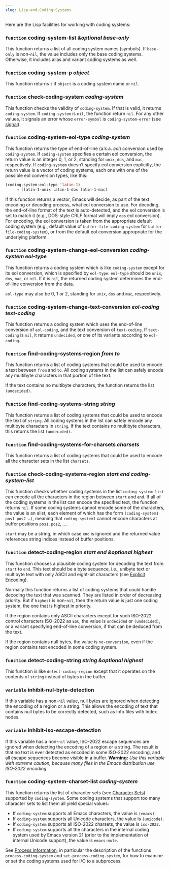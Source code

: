 ```yaml
---
slug: Lisp-and-Coding-Systems
---
```


Here are the Lisp facilities for working with coding systems:

### <span className="tag function">`function`</span> **coding-system-list** *\&optional base-only*

This function returns a list of all coding system names (symbols). If `base-only` is non-`nil`, the value includes only the base coding systems. Otherwise, it includes alias and variant coding systems as well.

### <span className="tag function">`function`</span> **coding-system-p** *object*

This function returns `t` if `object` is a coding system name or `nil`.

### <span className="tag function">`function`</span> **check-coding-system** *coding-system*

This function checks the validity of `coding-system`. If that is valid, it returns `coding-system`. If `coding-system` is `nil`, the function return `nil`. For any other values, it signals an error whose `error-symbol` is `coding-system-error` (see [signal](/docs/elisp/Signaling-Errors)).

### <span className="tag function">`function`</span> **coding-system-eol-type** *coding-system*

This function returns the type of end-of-line (a.k.a. *eol*) conversion used by `coding-system`. If `coding-system` specifies a certain eol conversion, the return value is an integer 0, 1, or 2, standing for `unix`, `dos`, and `mac`, respectively. If `coding-system` doesn’t specify eol conversion explicitly, the return value is a vector of coding systems, each one with one of the possible eol conversion types, like this:

```lisp
(coding-system-eol-type 'latin-1)
     ⇒ [latin-1-unix latin-1-dos latin-1-mac]
```

If this function returns a vector, Emacs will decide, as part of the text encoding or decoding process, what eol conversion to use. For decoding, the end-of-line format of the text is auto-detected, and the eol conversion is set to match it (e.g., DOS-style CRLF format will imply `dos` eol conversion). For encoding, the eol conversion is taken from the appropriate default coding system (e.g., default value of `buffer-file-coding-system` for `buffer-file-coding-system`), or from the default eol conversion appropriate for the underlying platform.

### <span className="tag function">`function`</span> **coding-system-change-eol-conversion** *coding-system eol-type*

This function returns a coding system which is like `coding-system` except for its eol conversion, which is specified by `eol-type`. `eol-type` should be `unix`, `dos`, `mac`, or `nil`. If it is `nil`, the returned coding system determines the end-of-line conversion from the data.

`eol-type` may also be 0, 1 or 2, standing for `unix`, `dos` and `mac`, respectively.

### <span className="tag function">`function`</span> **coding-system-change-text-conversion** *eol-coding text-coding*

This function returns a coding system which uses the end-of-line conversion of `eol-coding`, and the text conversion of `text-coding`. If `text-coding` is `nil`, it returns `undecided`, or one of its variants according to `eol-coding`.

### <span className="tag function">`function`</span> **find-coding-systems-region** *from to*

This function returns a list of coding systems that could be used to encode a text between `from` and `to`. All coding systems in the list can safely encode any multibyte characters in that portion of the text.

If the text contains no multibyte characters, the function returns the list `(undecided)`.

### <span className="tag function">`function`</span> **find-coding-systems-string** *string*

This function returns a list of coding systems that could be used to encode the text of `string`. All coding systems in the list can safely encode any multibyte characters in `string`. If the text contains no multibyte characters, this returns the list `(undecided)`.

### <span className="tag function">`function`</span> **find-coding-systems-for-charsets** *charsets*

This function returns a list of coding systems that could be used to encode all the character sets in the list `charsets`.

### <span className="tag function">`function`</span> **check-coding-systems-region** *start end coding-system-list*

This function checks whether coding systems in the list `coding-system-list` can encode all the characters in the region between `start` and `end`. If all of the coding systems in the list can encode the specified text, the function returns `nil`. If some coding systems cannot encode some of the characters, the value is an alist, each element of which has the form `(coding-system1 pos1 pos2 …)`, meaning that `coding-system1` cannot encode characters at buffer positions `pos1`, `pos2`, ....

`start` may be a string, in which case `end` is ignored and the returned value references string indices instead of buffer positions.

### <span className="tag function">`function`</span> **detect-coding-region** *start end \&optional highest*

This function chooses a plausible coding system for decoding the text from `start` to `end`. This text should be a byte sequence, i.e., unibyte text or multibyte text with only ASCII and eight-bit characters (see [Explicit Encoding](/docs/elisp/Explicit-Encoding)).

Normally this function returns a list of coding systems that could handle decoding the text that was scanned. They are listed in order of decreasing priority. But if `highest` is non-`nil`, then the return value is just one coding system, the one that is highest in priority.

If the region contains only ASCII characters except for such ISO-2022 control characters ISO-2022 as `ESC`, the value is `undecided` or `(undecided)`, or a variant specifying end-of-line conversion, if that can be deduced from the text.

If the region contains null bytes, the value is `no-conversion`, even if the region contains text encoded in some coding system.

### <span className="tag function">`function`</span> **detect-coding-string** *string \&optional highest*

This function is like `detect-coding-region` except that it operates on the contents of `string` instead of bytes in the buffer.

### <span className="tag variable">`variable`</span> **inhibit-nul-byte-detection**

If this variable has a non-`nil` value, null bytes are ignored when detecting the encoding of a region or a string. This allows the encoding of text that contains null bytes to be correctly detected, such as Info files with Index nodes.

### <span className="tag variable">`variable`</span> **inhibit-iso-escape-detection**

If this variable has a non-`nil` value, ISO-2022 escape sequences are ignored when detecting the encoding of a region or a string. The result is that no text is ever detected as encoded in some ISO-2022 encoding, and all escape sequences become visible in a buffer. **Warning:** *Use this variable with extreme caution, because many files in the Emacs distribution use ISO-2022 encoding.*

### <span className="tag function">`function`</span> **coding-system-charset-list** *coding-system*

This function returns the list of character sets (see [Character Sets](/docs/elisp/Character-Sets)) supported by `coding-system`. Some coding systems that support too many character sets to list them all yield special values:

*   If `coding-system` supports all Emacs characters, the value is `(emacs)`.
*   If `coding-system` supports all Unicode characters, the value is `(unicode)`.
*   If `coding-system` supports all ISO-2022 charsets, the value is `iso-2022`.
*   If `coding-system` supports all the characters in the internal coding system used by Emacs version 21 (prior to the implementation of internal Unicode support), the value is `emacs-mule`.

See [Process Information](/docs/elisp/Coding-systems-for-a-subprocess), in particular the description of the functions `process-coding-system` and `set-process-coding-system`, for how to examine or set the coding systems used for I/O to a subprocess.
